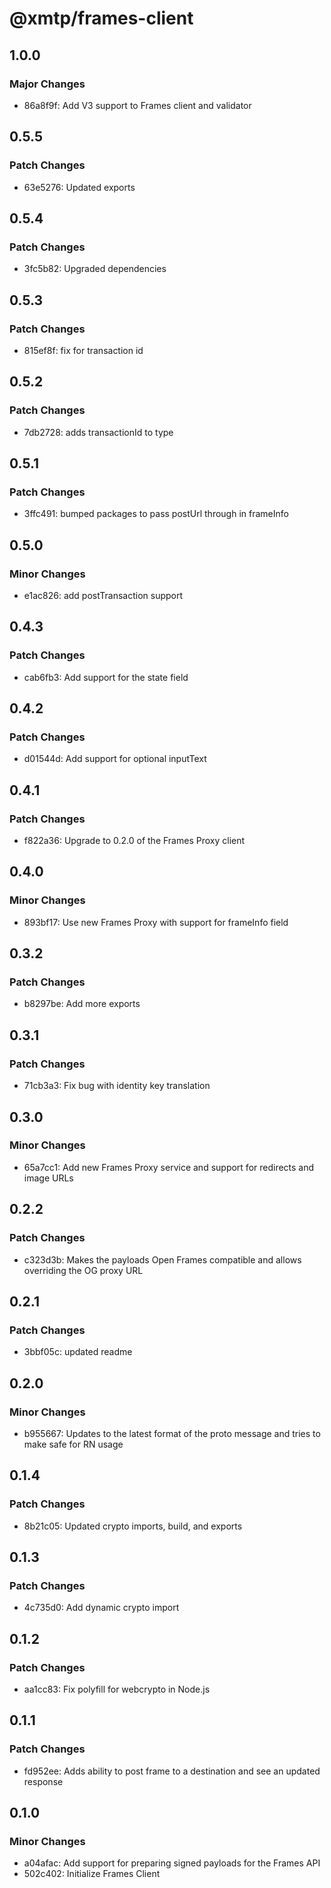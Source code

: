 # @xmtp/frames-client

## 1.0.0

### Major Changes

- 86a8f9f: Add V3 support to Frames client and validator

## 0.5.5

### Patch Changes

- 63e5276: Updated exports

## 0.5.4

### Patch Changes

- 3fc5b82: Upgraded dependencies

## 0.5.3

### Patch Changes

- 815ef8f: fix for transaction id

## 0.5.2

### Patch Changes

- 7db2728: adds transactionId to type

## 0.5.1

### Patch Changes

- 3ffc491: bumped packages to pass postUrl through in frameInfo

## 0.5.0

### Minor Changes

- e1ac826: add postTransaction support

## 0.4.3

### Patch Changes

- cab6fb3: Add support for the state field

## 0.4.2

### Patch Changes

- d01544d: Add support for optional inputText

## 0.4.1

### Patch Changes

- f822a36: Upgrade to 0.2.0 of the Frames Proxy client

## 0.4.0

### Minor Changes

- 893bf17: Use new Frames Proxy with support for frameInfo field

## 0.3.2

### Patch Changes

- b8297be: Add more exports

## 0.3.1

### Patch Changes

- 71cb3a3: Fix bug with identity key translation

## 0.3.0

### Minor Changes

- 65a7cc1: Add new Frames Proxy service and support for redirects and image URLs

## 0.2.2

### Patch Changes

- c323d3b: Makes the payloads Open Frames compatible and allows overriding the OG proxy URL

## 0.2.1

### Patch Changes

- 3bbf05c: updated readme

## 0.2.0

### Minor Changes

- b955667: Updates to the latest format of the proto message and tries to make safe for RN usage

## 0.1.4

### Patch Changes

- 8b21c05: Updated crypto imports, build, and exports

## 0.1.3

### Patch Changes

- 4c735d0: Add dynamic crypto import

## 0.1.2

### Patch Changes

- aa1cc83: Fix polyfill for webcrypto in Node.js

## 0.1.1

### Patch Changes

- fd952ee: Adds ability to post frame to a destination and see an updated response

## 0.1.0

### Minor Changes

- a04afac: Add support for preparing signed payloads for the Frames API
- 502c402: Initialize Frames Client
